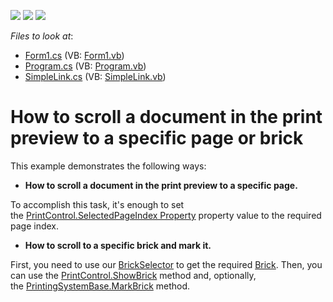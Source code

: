 <!-- default badges list -->
![](https://img.shields.io/endpoint?url=https://codecentral.devexpress.com/api/v1/VersionRange/128597670/20.2.8%2B)
[![](https://img.shields.io/badge/Open_in_DevExpress_Support_Center-FF7200?style=flat-square&logo=DevExpress&logoColor=white)](https://supportcenter.devexpress.com/ticket/details/E2386)
[![](https://img.shields.io/badge/📖_How_to_use_DevExpress_Examples-e9f6fc?style=flat-square)](https://docs.devexpress.com/GeneralInformation/403183)
<!-- default badges end -->
<!-- default file list -->
*Files to look at*:

* [Form1.cs](./CS/Form1.cs) (VB: [Form1.vb](./VB/Form1.vb))
* [Program.cs](./CS/Program.cs) (VB: [Program.vb](./VB/Program.vb))
* [SimpleLink.cs](./CS/SimpleLink.cs) (VB: [SimpleLink.vb](./VB/SimpleLink.vb))
<!-- default file list end -->
# How to scroll a document in the print preview to a specific page or brick


This example demonstrates the following ways:

* **How to scroll a document in the print preview to a specific page.**

To accomplish this task, it's enough to set the [PrintControl.SelectedPageIndex Property](http://documentation.devexpress.com/#WindowsForms/DevExpressXtraPrintingControlPrintControl_SelectedPageIndextopic) property value to the required page index.

* **How to scroll to a specific brick and mark it.**

First, you need to use our [BrickSelector](https://docs.devexpress.com/CoreLibraries/DevExpress.XtraPrinting.BrickSelector) to get the required [Brick](https://docs.devexpress.com/WindowsForms/88/controls-and-libraries/printing-exporting/concepts/basic-terms/bricks).
Then, you can use the [PrintControl.ShowBrick](http://documentation.devexpress.com/#WindowsForms/DevExpressXtraPrintingControlPrintControl_ShowBricktopic) method and, optionally, the [PrintingSystemBase.MarkBrick](http://documentation.devexpress.com/#CoreLibraries/DevExpressXtraPrintingPrintingSystemBase_MarkBricktopic) method.


